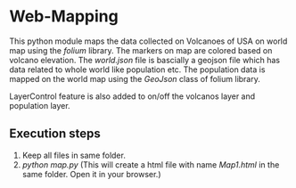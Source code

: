 # Web-Mapping

This python module maps the data collected on Volcanoes of USA on world map using the *folium* library. The markers on map are colored based on volcano elevation. The *world.json* file is bascially a geojson file which has data related to whole world like population etc. The population data is mapped on the world map using the *GeoJson* class of folium library.

LayerControl feature is also added to on/off the volcanos layer and population layer.



## Execution steps

1. Keep all files in same folder.
2. *python map.py* (This will create a html file with name *Map1.html* in the same folder. Open it in your browser.)
